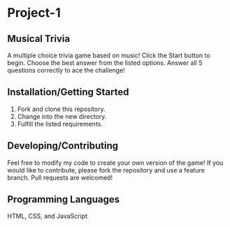 # Project-1
## Musical Trivia
A multiple choice trivia game based on music! Click the Start button to begin. Choose the best answer from the listed options. Answer all 5 questions correctly to ace the challenge!
## Installation/Getting Started
1) Fork and clone this repository.
2) Change into the new directory.
3) Fulfill the listed requirements.
## Developing/Contributing
Feel free to modify my code to create your own version of the game! If you would like to contribute, please fork the repository and use a feature branch. Pull requests are welcomed!
## Programming Languages
HTML, CSS, and JavaScript

